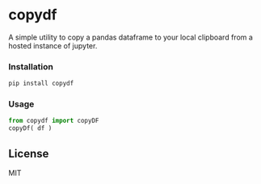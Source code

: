 # copydf

A simple utility to copy a pandas dataframe to your local clipboard from a hosted instance of jupyter.

### Installation
```sh
pip install copydf
```

### Usage
```py
from copydf import copyDF
copyDf( df )
```

License
----

MIT
